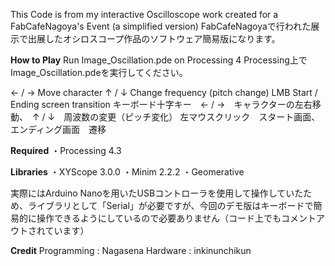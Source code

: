This Code is from my interactive Oscilloscope work created for a FabCafeNagoya's Event
(a simplified version)
FabCafeNagoyaで行われた展示で出展したオシロスコープ作品のソフトウェア簡易版になります。

**How to Play**
Run Image_Oscillation.pde on Processing 4
Processing上でImage_Oscillation.pdeを実行してください。

← / → Move character
↑ / ↓ Change frequency (pitch change)
LMB Start / Ending screen transition
キーボード十字キー　← / →　キャラクターの左右移動、　↑ / ↓　周波数の変更（ピッチ変化）
左マウスクリック　スタート画面、エンディング画面　遷移


**Required**
・Processing 4.3

**Libraries**
・XYScope 3.0.0
・Minim 2.2.2
・Geomerative

実際にはArduino Nanoを用いたUSBコントローラを使用して操作していたため、ライブラリとして「Serial」が必要ですが、今回のデモ版はキーボードで簡易的に操作できるようにしているので必要ありません（コード上でもコメントアウトされています）

**Credit**
Programming : Nagasena
Hardware : inkinunchikun

